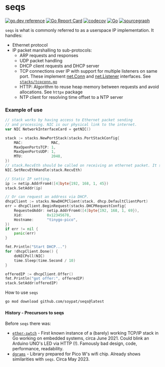 # seqs
[![go.dev reference](https://pkg.go.dev/badge/github.com/soypat/seqs)](https://pkg.go.dev/github.com/soypat/seqs)
[![Go Report Card](https://goreportcard.com/badge/github.com/soypat/seqs)](https://goreportcard.com/report/github.com/soypat/seqs)
[![codecov](https://codecov.io/gh/soypat/seqs/branch/main/graph/badge.svg)](https://codecov.io/gh/soypat/seqs)
[![Go](https://github.com/soypat/seqs/actions/workflows/go.yml/badge.svg)](https://github.com/soypat/seqs/actions/workflows/go.yml)
[![sourcegraph](https://sourcegraph.com/github.com/soypat/seqs/-/badge.svg)](https://sourcegraph.com/github.com/soypat/seqs?badge)

`seqs` is what is commonly referred to as a userspace IP implementation. It handles:
* Ethernet protocol
* IP packet marshalling to sub-protocols:
    * ARP requests and responses
    * UDP packet handling
    * DHCP client requests and DHCP server
    * TCP connections over IP with support for multiple listeners on same port. These implement [net.Conn](https://pkg.go.dev/net#Conn) and [net.Listener](https://pkg.go.dev/net#Listener) interfaces. See [`stacks/tcpconn.go`](./stacks/tcpconn.go)
    * HTTP: Algorithm to reuse heap memory between requests and avoid allocations. See `httpx` package
    * NTP client for resolving time offset to a NTP server



### Example of use

```go
// stack works by having access to Ethernet packet sending
// and processing. NIC is our physical link to the internet.
var NIC NetworkInterfaceCard = getNIC()

stack := stacks.NewPortStack(stacks.PortStackConfig{
    MAC:             MAC,
    MaxOpenPortsTCP: 1,
    MaxOpenPortsUDP: 1,
    MTU:             2048,
})
// stack.RecvEth should be called on receiving an ethernet packet. It should NOT block.
NIC.SetRecvEthHandle(stack.RecvEth)

// Static IP setting.
ip := netip.AddrFrom4([4]byte{192, 168, 1, 45}) 
stack.SetAddr(ip)

// Or can request an address via DHCP.
dhcpClient := stacks.NewDHCPClient(stack, dhcp.DefaultClientPort)
err = dhcpClient.BeginRequest(stacks.DHCPRequestConfig{
    RequestedAddr: netip.AddrFrom4([4]byte{192, 168, 1, 69}),
    Xid:           0x12345678,
    Hostname:      "tinygo-pico",
})
if err != nil {
    panic(err)
}

fmt.Println("Start DHCP...")
for !dhcpClient.Done() {
    doNICPoll(NIC)
    time.Sleep(time.Second / 10)
}

offeredIP := dhcpClient.Offer()
fmt.Println("got offer:", offeredIP)
stack.SetAddr(offeredIP)
```

How to use `seqs`
```sh
go mod download github.com/soypat/seqs@latest
```


#### History - Precursors to seqs
Before `seqs` there was:

* [`ether-swtch`](https://github.com/soypat/ether-swtch) - First known instance of a (barely) working TCP/IP stack in Go working on embedded systems, circa June 2021. Could blink an Arduino UNO's LED via HTTP (!). Famously bad design, code, performance, readability.
* [`dgrams`](https://github.com/soypat/dgrams) - Library prepared for Pico W's wifi chip. Already shows similarities with `seqs`. Circa May 2023.